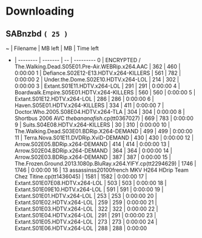 # Downloading

## SABnzbd `( 25 )`

~ | Filename | MB left | MB | Time left
- | -------- | ------- | -- | ---------
0 | ENCRYPTED / The.Walking.Dead.S05E01.Pre-Air.WEBRip.x264.AAC | 362 | 460 | 0:00:00
1 | Defiance.S02E12-E13.HDTV.x264-KILLERS | 561 | 782 | 0:00:00
2 | Under.the.Dome.S02E10.HDTV.x264-LOL | 214 | 302 | 0:00:00
3 | Extant.S01E11.HDTV.x264-LOL | 291 | 291 | 0:00:00
4 | Boardwalk.Empire.S05E01.HDTV.x264-KILLERS | 560 | 560 | 0:00:00
5 | Extant.S01E12.HDTV.x264-LOL | 286 | 286 | 0:00:00
6 | Haven.S05E01.HDTV.x264-KILLERS | 334 | 411 | 0:00:00
7 | Doctor.Who.2005.S08E04.HDTV.x264-TLA | 304 | 304 | 0:00:00
8 | Shortbus 2006 AVC _thebananafish_.cp(tt0367027) | 669 | 783 | 0:00:00
9 | Suits.S04E08.HDTV.x264-KILLERS | 30 | 310 | 0:00:00
10 | The.Walking.Dead.S03E01.BDRip.X264-DEMAND | 499 | 499 | 0:00:00
11 | Terra.Nova.S01E11.DVDRip.XviD-DEMAND | 430 | 430 | 0:00:00
12 | Arrow.S02E05.BDRip.x264-DEMAND | 414 | 414 | 0:00:00
13 | Arrow.S02E04.BDRip.x264-DEMAND | 364 | 364 | 0:00:00
14 | Arrow.S02E03.BDRip.x264-DEMAND | 387 | 387 | 0:00:00
15 | The.Frozen.Ground.2013.1080p.BluRay.x264.YIFY.cp(tt2294629) | 1746 | 1746 | 0:00:00
16 | 13 assassinss20100french MKV H264 HDrip Team Chez Titine.cp(tt1436045) | 1581 | 1582 | 0:00:00
17 | Extant.S01E07E08.HDTV.x264-LOL | 503 | 503 | 0:00:00
18 | Extant.S01E09E10.HDTV.x264-LOL | 591 | 591 | 0:00:00
19 | Extant.S01E01.HDTV.x264-LOL | 253 | 253 | 0:00:00
20 | Extant.S01E02.HDTV.x264-LOL | 259 | 259 | 0:00:00
21 | Extant.S01E03.HDTV.x264-LOL | 322 | 322 | 0:00:00
22 | Extant.S01E04.HDTV.x264-LOL | 291 | 291 | 0:00:00
23 | Extant.S01E05.HDTV.x264-LOL | 273 | 273 | 0:00:00
24 | Extant.S01E06.HDTV.x264-LOL | 288 | 288 | 0:00:00
